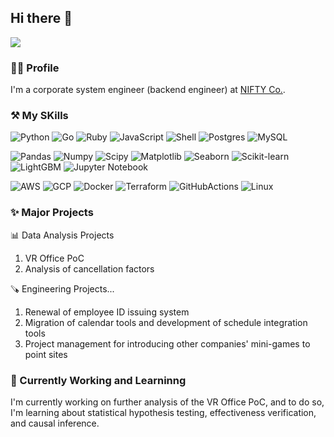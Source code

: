 ## Hi there 👋

<img src="https://komarev.com/ghpvc/?username=your-github-username&style=flat-square&abbreviated=true">


### 👨‍💻 Profile
I'm a corporate system engineer (backend engineer) at [NIFTY Co.](https://engineering.nifty.co.jp/).
  
### ⚒️ My SKills

![Python](https://img.shields.io/badge/Python-3776AB?style=for-the-badge&logo=python&logoColor=white)
![Go](https://img.shields.io/badge/Go-00ADD8?style=for-the-badge&logo=go&logoColor=white)
![Ruby](https://img.shields.io/badge/Ruby-CC342D?style=for-the-badge&logo=ruby&logoColor=white)
![JavaScript](https://shields.io/badge/JavaScript-F7DF1E?logo=JavaScript&logoColor=white&style=for-the-badge)
![Shell](https://img.shields.io/badge/Shell-FFD500?style=for-the-badge&logo=Shell&logoColor=white)
![Postgres](https://img.shields.io/badge/PostgreSQL-4169E1?style=for-the-badge&logo=postgresql&logoColor=white)
![MySQL](https://img.shields.io/badge/MySQL-4479A1?style=for-the-badge&logo=mysql&logoColor=white)

![Pandas](https://img.shields.io/badge/Pandas-150458?style=for-the-badge&logo=pandas&logoColor=white)
![Numpy](https://img.shields.io/badge/Numpy-013243?style=for-the-badge&logo=numpy&logoColor=white)
![Scipy](https://img.shields.io/badge/-Scipy-blue?style=for-the-badge&logo=Scipy&logoColor=white)
![Matplotlib](https://img.shields.io/badge/-Matplotlib-000000?style=for-the-badge&logo=python&logoColor=white)
![Seaborn](https://img.shields.io/badge/-Seaborn-3776AB?style=for-the-badge&logo=python&logoColor=white)
![Scikit-learn](https://img.shields.io/badge/Scikit--learn-F7931E?style=for-the-badge&logo=scikit-learn&logoColor=white)
![LightGBM](https://img.shields.io/badge/LightGBM-005404?style=for-the-badge&logo=lightgbm&logoColor=white)
![Jupyter Notebook](https://img.shields.io/badge/Jupyter%20Notebook-F37626?style=for-the-badge&logo=jupyter&logoColor=white)

![AWS](https://img.shields.io/badge/Amazon_AWS-232F3E?style=for-the-badge&logo=amazon-aws&logoColor=white)
![GCP](https://img.shields.io/badge/Google_Cloud-4285F4?style=for-the-badge&logo=google-cloud&logoColor=white)
![Docker](https://img.shields.io/badge/Docker-2496ED?style=for-the-badge&logo=docker&logoColor=white)
![Terraform](https://img.shields.io/badge/Terraform-7B42BC?style=for-the-badge&logo=terraform&logoColor=white)
![GitHubActions](https://img.shields.io/badge/GitHub_Actions-2088FF?style=for-the-badge&logo=github-actions&logoColor=white)
![Linux](https://img.shields.io/badge/Linux-FCC624?style=for-the-badge&logo=linux&logoColor=white)


### ✨ Major Projects
📊 Data Analysis Projects
1. VR Office PoC
2. Analysis of cancellation factors

🪚 Engineering Projects...
1. Renewal of employee ID issuing system
2. Migration of calendar tools and development of schedule integration tools
3. Project management for introducing other companies' mini-games to point sites

### 🌱 Currently Working and Learninng
I'm currently working on further analysis of the VR Office PoC, and to do so, I'm learning about statistical hypothesis testing, effectiveness verification, and causal inference.

<!--### GitHub Analytics-->

<!--
  <p align="center">
    <a href="https://github.com/yukassa">
      <img height="180em" src="https://github-readme-stats-eight-theta.vercel.app/api?username=yukassa&show_icons=true&theme=algolia&include_all_commits=true&count_private=true"/>
    </a>
    <a href="https://github.com/yukassa">
      <img height="180em" src="https://github-readme-stats-eight-theta.vercel.app/api/top-langs/?username=yukassa&layout=compact&langs_count=8&theme=algolia&include_all_commits=true&count_private=true"/>
    </a>
  </p>
  
  <p align="center">
    <img height="180em" src="https://github-readme-streak-stats.herokuapp.com/?user=yukassa&theme=dark&hide_border=true"/>
  </p>
-->
